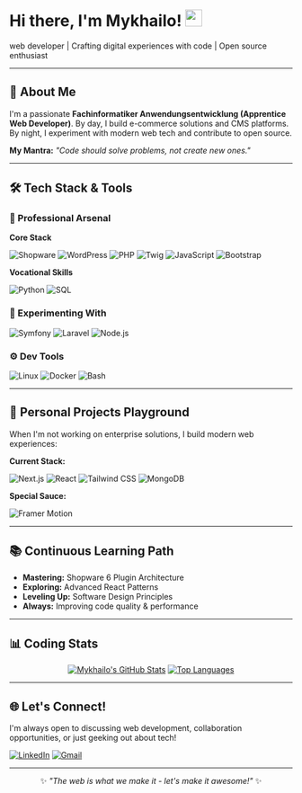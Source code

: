 # Hi there, I'm Mykhailo! <img src="https://media.giphy.com/media/hvRJCLFzcasrR4ia7z/giphy.gif" width="30px">

web developer | Crafting digital experiences with code | Open source enthusiast

---

## 🚀 About Me

I'm a passionate **Fachinformatiker Anwendungsentwicklung (Apprentice Web Developer)**. By day, I build e-commerce solutions and CMS platforms. By night, I experiment with modern web tech and contribute to open source.

**My Mantra:**
*"Code should solve problems, not create new ones."*

---

## 🛠 Tech Stack & Tools

### 💼 Professional Arsenal

**Core Stack**

![Shopware](https://img.shields.io/badge/Shopware-189EFF?style=flat-square&logo=shopware&logoColor=white)
![WordPress](https://img.shields.io/badge/WordPress-21759B?style=flat-square&logo=wordpress&logoColor=white)
![PHP](https://img.shields.io/badge/PHP-777BB4?style=flat-square&logo=php&logoColor=white)
![Twig](https://img.shields.io/badge/Twig-88C760?style=flat-square&logo=twig&logoColor=white)
![JavaScript](https://img.shields.io/badge/JavaScript-F7DF1E?style=flat-square&logo=javascript&logoColor=black)
![Bootstrap](https://img.shields.io/badge/Bootstrap-7952B3?style=flat-square&logo=bootstrap&logoColor=white)

**Vocational Skills**

![Python](https://img.shields.io/badge/Python-3776AB?style=flat-square&logo=python&logoColor=white)
![SQL](https://img.shields.io/badge/SQL-4479A1?style=flat-square&logo=mysql&logoColor=white)

### 🔬 Experimenting With
![Symfony](https://img.shields.io/badge/Symfony-000000?style=flat-square&logo=symfony&logoColor=white)
![Laravel](https://img.shields.io/badge/Laravel-FF2D20?style=flat-square&logo=laravel&logoColor=white)
![Node.js](https://img.shields.io/badge/Node.js-339933?style=flat-square&logo=node.js&logoColor=white)

### ⚙ Dev Tools
![Linux](https://img.shields.io/badge/Linux-FCC624?style=flat-square&logo=linux&logoColor=black)
![Docker](https://img.shields.io/badge/Docker-0DB7ED?style=flat-square&logo=docker&logoColor=white)
![Bash](https://img.shields.io/badge/Bash-4EAA25?style=flat-square&logo=gnu-bash&logoColor=white)

---

## 🎨 Personal Projects Playground

When I'm not working on enterprise solutions, I build modern web experiences:

**Current Stack:**

![Next.js](https://img.shields.io/badge/Next.js-000000?style=flat-square&logo=next.js&logoColor=white)
![React](https://img.shields.io/badge/React-61DAFB?style=flat-square&logo=react&logoColor=black)
![Tailwind CSS](https://img.shields.io/badge/Tailwind_CSS-06B6D4?style=flat-square&logo=tailwindcss&logoColor=white)
![MongoDB](https://img.shields.io/badge/MongoDB-47A248?style=flat-square&logo=mongodb&logoColor=white)

**Special Sauce:**

![Framer Motion](https://img.shields.io/badge/Framer_Motion-0055FF?style=flat-square&logo=framer&logoColor=white)

---

## 📚 Continuous Learning Path

- **Mastering:** Shopware 6 Plugin Architecture
- **Exploring:** Advanced React Patterns
- **Leveling Up:** Software Design Principles
- **Always:** Improving code quality & performance

---

## 📊 Coding Stats

<div align="center">

[![Mykhailo's GitHub Stats](https://github-readme-stats.vercel.app/api?username=Kamidzu9&theme=default&show_icons=true&hide_border=true&count_private=true)](https://github.com/Kamidzu9)
[![Top Languages](https://github-readme-stats.vercel.app/api/top-langs/?username=Kamidzu9&theme=default&hide_border=true&layout=compact)](https://github.com/Kamidzu9)


</div>

---

## 🌐 Let's Connect!

I'm always open to discussing web development, collaboration opportunities, or just geeking out about tech!

[![LinkedIn](https://img.shields.io/badge/LinkedIn-0A66C2?style=for-the-badge&logo=linkedin&logoColor=white)](https://www.linkedin.com/in/mykhailo-solovey-34345934a/)
[![Gmail](https://img.shields.io/badge/Gmail-EA4335?style=for-the-badge&logo=gmail&logoColor=white)](mailto:msolovey.job@gmail.com)

---

<div align="center">

✨ *"The web is what we make it - let's make it awesome!"* ✨

</div>
